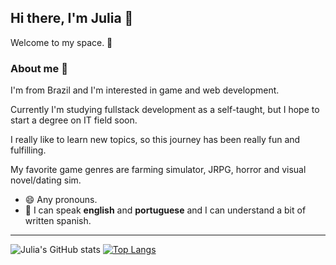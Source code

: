 ## Hi there, I'm Julia 👋

Welcome to my space. 🌻

### About me 🍃

I'm from Brazil and I'm interested in game and web development. 

Currently I'm studying fullstack development as a self-taught, but I hope to start a degree on IT field soon. 

I really like to learn new topics, so this journey has been really fun and fulfilling.

My favorite game genres are farming simulator, JRPG, horror and visual novel/dating sim. 

- 😄 Any pronouns.
- 💬 I can speak **english** and **portuguese** and I can understand a bit of written spanish.

---

![Julia's GitHub stats](https://github-readme-stats.vercel.app/api?username=juliawatanabe&show_icons=true&theme=dracula)  [![Top Langs](https://github-readme-stats.vercel.app/api/top-langs/?username=juliawatanabe&layout=donut&theme=dracula)](https://github.com/juliawatanabe/github-readme-stats)



